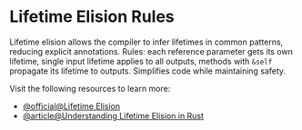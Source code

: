# Lifetime Elision Rules

Lifetime elision allows the compiler to infer lifetimes in common patterns, reducing explicit annotations. Rules: each reference parameter gets its own lifetime, single input lifetime applies to all outputs, methods with `&self` propagate its lifetime to outputs. Simplifies code while maintaining safety.

Visit the following resources to learn more:

- [@official@Lifetime Elision](https://doc.rust-lang.org/reference/lifetime-elision.html)
- [@article@Understanding Lifetime Elision in Rust](https://masteringbackend.com/posts/understanding-lifetime-elision-in-rust)
